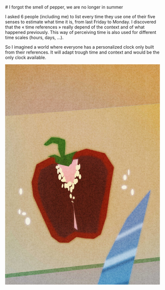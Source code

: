 # I forgot the smell of pepper, we are no longer in summer

I asked 6 people (including me) to list every time they use one of their five senses to estimate what time it is, from last Friday to Monday. I discovered that the « time references » really depend of the context and of what happened previously. This way of perceiving time is also used for different time scales (hours, days, …).

So I imagined a world where everyone has a personalized clock only built from their references. It will adapt trough time and context and would be the only clock available.

<img
  src="images/poivron.jpg">